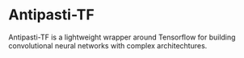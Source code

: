 # Antipasti-TF
Antipasti-TF is a lightweight wrapper around Tensorflow for building convolutional neural networks with complex architechtures. 
